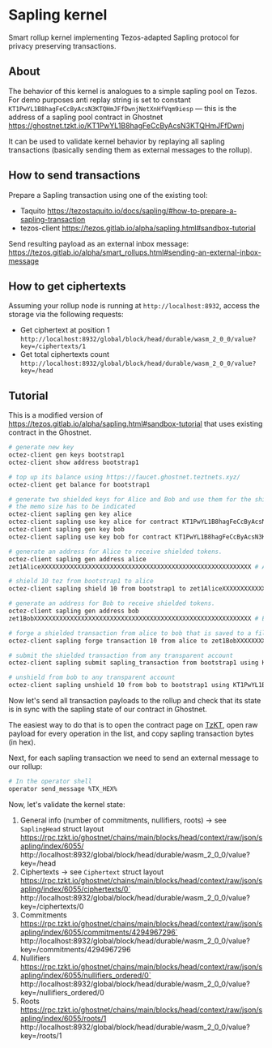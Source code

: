 # Sapling kernel

Smart rollup kernel implementing Tezos-adapted Sapling protocol for privacy preserving transactions.

## About

The behavior of this kernel is analogues to a simple sapling pool on Tezos.  
For demo purposes anti replay string is set to constant `KT1PwYL1B8hagFeCcByAcsN3KTQHmJFfDwnjNetXnHfVqm9iesp` — this is the address of a sapling pool contract in Ghostnet https://ghostnet.tzkt.io/KT1PwYL1B8hagFeCcByAcsN3KTQHmJFfDwnj

It can be used to validate kernel behavior by replaying all sapling transactions (basically sending them as external messages to the rollup).

## How to send transactions

Prepare a Sapling transaction using one of the existing tool:
* Taquito https://tezostaquito.io/docs/sapling/#how-to-prepare-a-sapling-transaction
* tezos-client https://tezos.gitlab.io/alpha/sapling.html#sandbox-tutorial

Send resulting payload as an external inbox message:
https://tezos.gitlab.io/alpha/smart_rollups.html#sending-an-external-inbox-message

## How to get ciphertexts

Assuming your rollup node is running at `http://localhost:8932`, access the storage via the following requests:
* Get ciphertext at position 1 `http://localhost:8932/global/block/head/durable/wasm_2_0_0/value?key=/ciphertexts/1`
* Get total ciphertexts count `http://localhost:8932/global/block/head/durable/wasm_2_0_0/value?key=/head`


## Tutorial

This is a modified version of https://tezos.gitlab.io/alpha/sapling.html#sandbox-tutorial that uses existing contract in the Ghostnet.

```sh
# generate new key
octez-client gen keys bootstrap1
octez-client show address bootstrap1

# top up its balance using https://faucet.ghostnet.teztnets.xyz/
octez-client get balance for bootstrap1

# generate two shielded keys for Alice and Bob and use them for the shielded-tez contract
# the memo size has to be indicated
octez-client sapling gen key alice
octez-client sapling use key alice for contract KT1PwYL1B8hagFeCcByAcsN3KTQHmJFfDwnj --memo-size 8
octez-client sapling gen key bob
octez-client sapling use key bob for contract KT1PwYL1B8hagFeCcByAcsN3KTQHmJFfDwnj --memo-size 8

# generate an address for Alice to receive shielded tokens.
octez-client sapling gen address alice
zet1AliceXXXXXXXXXXXXXXXXXXXXXXXXXXXXXXXXXXXXXXXXXXXXXXXXXXXXXXXXXX # Alice's address

# shield 10 tez from bootstrap1 to alice
octez-client sapling shield 10 from bootstrap1 to zet1AliceXXXXXXXXXXXXXXXXXXXXXXXXXXXXXXXXXXXXXXXXXXXXXXXXXXXXXXXXXX using KT1PwYL1B8hagFeCcByAcsN3KTQHmJFfDwnj --burn-cap 2

# generate an address for Bob to receive shielded tokens.
octez-client sapling gen address bob
zet1BobXXXXXXXXXXXXXXXXXXXXXXXXXXXXXXXXXXXXXXXXXXXXXXXXXXXXXXXXXXXX # Bob's address

# forge a shielded transaction from alice to bob that is saved to a file
octez-client sapling forge transaction 10 from alice to zet1BobXXXXXXXXXXXXXXXXXXXXXXXXXXXXXXXXXXXXXXXXXXXXXXXXXXXXXXXXXXXX using KT1PwYL1B8hagFeCcByAcsN3KTQHmJFfDwnj

# submit the shielded transaction from any transparent account
octez-client sapling submit sapling_transaction from bootstrap1 using KT1PwYL1B8hagFeCcByAcsN3KTQHmJFfDwnj --burn-cap 1

# unshield from bob to any transparent account
octez-client sapling unshield 10 from bob to bootstrap1 using KT1PwYL1B8hagFeCcByAcsN3KTQHmJFfDwnj --burn-cap 1
```

Now let's send all transaction payloads to the rollup and check that its state is in sync with the sapling state of our contract in Ghostnet.

The easiest way to do that is to open the contract page on [TzKT](https://ghostnet.tzkt.io/KT1PwYL1B8hagFeCcByAcsN3KTQHmJFfDwnj), open raw payload for every operation in the list, and copy sapling transaction bytes (in hex).

Next, for each sapling transaction we need to send an external message to our rollup:

```sh
# In the operator shell
operator send_message %TX_HEX%
```

Now, let's validate the kernel state:
1. General info (number of commitments, nullifiers, roots) -> see `SaplingHead` struct layout  
    https://rpc.tzkt.io/ghostnet/chains/main/blocks/head/context/raw/json/sapling/index/6055/
    http://localhost:8932/global/block/head/durable/wasm_2_0_0/value?key=/head
2. Ciphertexts -> see `Ciphertext` struct layout  
    https://rpc.tzkt.io/ghostnet/chains/main/blocks/head/context/raw/json/sapling/index/6055/ciphertexts/0`
    http://localhost:8932/global/block/head/durable/wasm_2_0_0/value?key=/ciphertexts/0
3. Commitments  
    https://rpc.tzkt.io/ghostnet/chains/main/blocks/head/context/raw/json/sapling/index/6055/commitments/4294967296`
    http://localhost:8932/global/block/head/durable/wasm_2_0_0/value?key=/commitments/4294967296
4. Nullifiers  
    https://rpc.tzkt.io/ghostnet/chains/main/blocks/head/context/raw/json/sapling/index/6055/nullifiers_ordered/0`
    http://localhost:8932/global/block/head/durable/wasm_2_0_0/value?key=/nullifiers_ordered/0
5. Roots  
    https://rpc.tzkt.io/ghostnet/chains/main/blocks/head/context/raw/json/sapling/index/6055/roots/1
    http://localhost:8932/global/block/head/durable/wasm_2_0_0/value?key=/roots/1